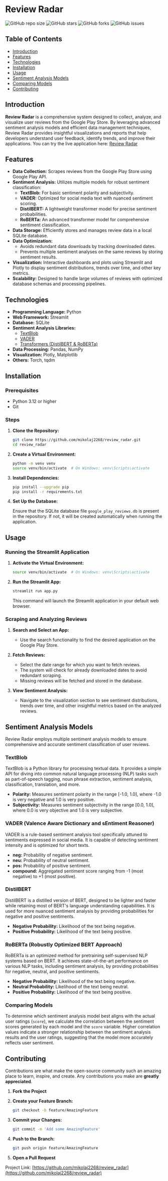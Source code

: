 # Review Radar

![GitHub repo size](https://img.shields.io/github/repo-size/mikolaj2268/review_radar)
![GitHub stars](https://img.shields.io/github/stars/mikolaj2268/review_radar?style=social)
![GitHub forks](https://img.shields.io/github/forks/mikolaj2268/review_radar?style=social)
![GitHub issues](https://img.shields.io/github/issues/mikolaj2268/review_radar)

## Table of Contents

- [Introduction](#introduction)
- [Features](#features)
- [Technologies](#technologies)
- [Installation](#installation)
- [Usage](#usage)
- [Sentiment Analysis Models](#sentiment-analysis-models)
- [Comparing Models](#comparing-models)
- [Contributing](#contributing)

## Introduction

**Review Radar** is a comprehensive system designed to collect, analyze, and visualize user reviews from the Google Play Store. By leveraging advanced sentiment analysis models and efficient data management techniques, Review Radar provides insightful visualizations and reports that help developers understand user feedback, identify trends, and improve their applications.
You can try the live application here: [Review Radar](https://reviewradar.streamlit.app)


## Features

- **Data Collection:** Scrapes reviews from the Google Play Store using Google Play API.
- **Sentiment Analysis:** Utilizes multiple models for robust sentiment classification:
  - **TextBlob:** For basic sentiment polarity and subjectivity.
  - **VADER:** Optimized for social media text with nuanced sentiment scoring.
  - **DistilBERT:** A lightweight transformer model for precise sentiment probabilities.
  - **RoBERTa:** An advanced transformer model for comprehensive sentiment classification.
- **Data Storage:** Efficiently stores and manages review data in a local SQLite database.
- **Data Optimization:**
  - Avoids redundant data downloads by tracking downloaded dates.
  - Prevents multiple sentiment analyses on the same reviews by storing sentiment results.
- **Visualization:** Interactive dashboards and plots using Streamlit and Plotly to display sentiment distributions, trends over time, and other key metrics.
- **Scalability:** Designed to handle large volumes of reviews with optimized database schemas and processing pipelines.

## Technologies

- **Programming Language:** Python
- **Web Framework:** Streamlit
- **Database:** SQLite
- **Sentiment Analysis Libraries:**
  - [TextBlob](https://textblob.readthedocs.io/en/dev/)
  - [VADER](https://github.com/cjhutto/vaderSentiment)
  - [Transformers (DistilBERT & RoBERTa)](https://huggingface.co/transformers/)
- **Data Processing:** Pandas, NumPy
- **Visualization:** Plotly, Matplotlib
- **Others:** Torch, tqdm

## Installation

### Prerequisites

- Python 3.12 or higher
- Git

### Steps

1. **Clone the Repository:**

   ```bash
   git clone https://github.com/mikolaj2268/review_radar.git
   cd review_radar
   ```

2. **Create a Virtual Environment:**

   ```bash
   python -m venv venv
   source venv/bin/activate  # On Windows: venv\Scripts\activate
   ```

3. **Install Dependencies:**

   ```bash
   pip install --upgrade pip
   pip install -r requirements.txt
   ```

4. **Set Up the Database:**

   Ensure that the SQLite database file `google_play_reviews.db` is present in the repository. If not, it will be created automatically when running the application.

## Usage

### Running the Streamlit Application

1. **Activate the Virtual Environment:**

   ```bash
   source venv/bin/activate  # On Windows: venv\Scripts\activate
   ```

2. **Run the Streamlit App:**

   ```bash
   streamlit run app.py
   ```

   This command will launch the Streamlit application in your default web browser.

### Scraping and Analyzing Reviews

1. **Search and Select an App:**
   - Use the search functionality to find the desired application on the Google Play Store.

2. **Fetch Reviews:**
   - Select the date range for which you want to fetch reviews.
   - The system will check for already downloaded dates to avoid redundant scraping.
   - Missing reviews will be fetched and stored in the database.

3. **View Sentiment Analysis:**
   - Navigate to the visualization section to see sentiment distributions, trends over time, and other insightful metrics based on the analyzed reviews.

## Sentiment Analysis Models

Review Radar employs multiple sentiment analysis models to ensure comprehensive and accurate sentiment classification of user reviews.

### TextBlob

TextBlob is a Python library for processing textual data. It provides a simple API for diving into common natural language processing (NLP) tasks such as part-of-speech tagging, noun phrase extraction, sentiment analysis, classification, translation, and more.

- **Polarity:** Measures sentiment polarity in the range [-1.0, 1.0], where -1.0 is very negative and 1.0 is very positive.
- **Subjectivity:** Measures sentiment subjectivity in the range [0.0, 1.0], where 0.0 is very objective and 1.0 is very subjective.

### VADER (Valence Aware Dictionary and sEntiment Reasoner)

VADER is a rule-based sentiment analysis tool specifically attuned to sentiments expressed in social media. It is capable of detecting sentiment intensity and is optimized for short texts.

- **neg:** Probability of negative sentiment.
- **neu:** Probability of neutral sentiment.
- **pos:** Probability of positive sentiment.
- **compound:** Aggregated sentiment score ranging from -1 (most negative) to +1 (most positive).

### DistilBERT

DistilBERT is a distilled version of BERT, designed to be lighter and faster while retaining most of BERT's language understanding capabilities. It is used for more nuanced sentiment analysis by providing probabilities for negative and positive sentiments.

- **Negative Probability:** Likelihood of the text being negative.
- **Positive Probability:** Likelihood of the text being positive.

### RoBERTa (Robustly Optimized BERT Approach)

RoBERTa is an optimized method for pretraining self-supervised NLP systems based on BERT. It achieves state-of-the-art performance on various NLP tasks, including sentiment analysis, by providing probabilities for negative, neutral, and positive sentiments.

- **Negative Probability:** Likelihood of the text being negative.
- **Neutral Probability:** Likelihood of the text being neutral.
- **Positive Probability:** Likelihood of the text being positive.

### Comparing Models

To determine which sentiment analysis model best aligns with the actual user ratings (`score`), we calculate the correlation between the sentiment scores generated by each model and the `score` variable. Higher correlation values indicate a stronger relationship between the sentiment analysis results and the user ratings, suggesting that the model more accurately reflects user sentiment.

## Contributing

Contributions are what make the open-source community such an amazing place to learn, inspire, and create. Any contributions you make are **greatly appreciated**.

1. **Fork the Project**
2. **Create your Feature Branch:**

   ```bash
   git checkout -b feature/AmazingFeature
   ```

3. **Commit your Changes:**

   ```bash
   git commit -m 'Add some AmazingFeature'
   ```

4. **Push to the Branch:**

   ```bash
   git push origin feature/AmazingFeature
   ```

5. **Open a Pull Request**


Project Link: [https://github.com/mikolaj2268/review_radar](https://github.com/mikolaj2268/review_radar)
